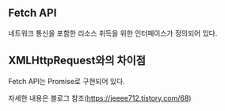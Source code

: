 ## Fetch API

네트워크 통신을 포함한 리소스 취득을 위한 인터페이스가 정의되어 있다.

## XMLHttpRequest와의 차이점

Fetch API는 Promise로 구현되어 있다.

자세한 내용은 블로그 참조(https://jeeee712.tistory.com/68)
